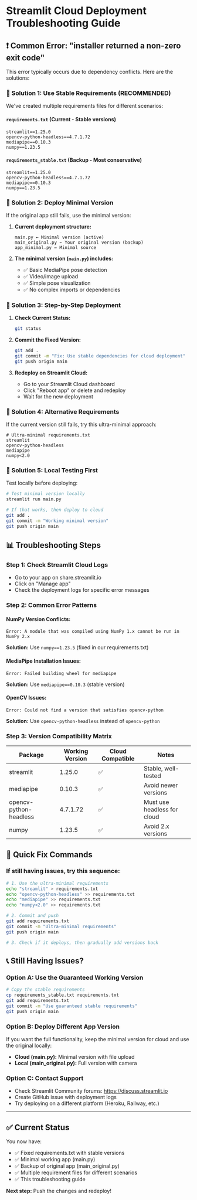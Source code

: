 # Streamlit Cloud Deployment Troubleshooting Guide

## ❗ Common Error: "installer returned a non-zero exit code"

This error typically occurs due to dependency conflicts. Here are the solutions:

### 🔧 Solution 1: Use Stable Requirements (RECOMMENDED)

We've created multiple requirements files for different scenarios:

#### `requirements.txt` (Current - Stable versions)
```
streamlit==1.25.0
opencv-python-headless==4.7.1.72
mediapipe==0.10.3
numpy==1.23.5
```

#### `requirements_stable.txt` (Backup - Most conservative)
```
streamlit==1.25.0
opencv-python-headless==4.7.1.72
mediapipe==0.10.3
numpy==1.23.5
```

### 🔧 Solution 2: Deploy Minimal Version

If the original app still fails, use the minimal version:

1. **Current deployment structure:**
   ```
   main.py ← Minimal version (active)
   main_original.py ← Your original version (backup)
   app_minimal.py ← Minimal source
   ```

2. **The minimal version (`main.py`) includes:**
   - ✅ Basic MediaPipe pose detection
   - ✅ Video/image upload
   - ✅ Simple pose visualization
   - ✅ No complex imports or dependencies

### 🔧 Solution 3: Step-by-Step Deployment

1. **Check Current Status:**
   ```bash
   git status
   ```

2. **Commit the Fixed Version:**
   ```bash
   git add .
   git commit -m "Fix: Use stable dependencies for cloud deployment"
   git push origin main
   ```

3. **Redeploy on Streamlit Cloud:**
   - Go to your Streamlit Cloud dashboard
   - Click "Reboot app" or delete and redeploy
   - Wait for the new deployment

### 🔧 Solution 4: Alternative Requirements

If the current version still fails, try this ultra-minimal approach:

```
# Ultra-minimal requirements.txt
streamlit
opencv-python-headless
mediapipe
numpy<2.0
```

### 🔧 Solution 5: Local Testing First

Test locally before deploying:

```bash
# Test minimal version locally
streamlit run main.py

# If that works, then deploy to cloud
git add .
git commit -m "Working minimal version"
git push origin main
```

## 📊 Troubleshooting Steps

### Step 1: Check Streamlit Cloud Logs
- Go to your app on share.streamlit.io
- Click on "Manage app"
- Check the deployment logs for specific error messages

### Step 2: Common Error Patterns

#### NumPy Version Conflicts:
```
Error: A module that was compiled using NumPy 1.x cannot be run in NumPy 2.x
```
**Solution:** Use `numpy==1.23.5` (fixed in our requirements.txt)

#### MediaPipe Installation Issues:
```
Error: Failed building wheel for mediapipe
```
**Solution:** Use `mediapipe==0.10.3` (stable version)

#### OpenCV Issues:
```
Error: Could not find a version that satisfies opencv-python
```
**Solution:** Use `opencv-python-headless` instead of `opencv-python`

### Step 3: Version Compatibility Matrix

| Package | Working Version | Cloud Compatible | Notes |
|---------|----------------|------------------|-------|
| streamlit | 1.25.0 | ✅ | Stable, well-tested |
| mediapipe | 0.10.3 | ✅ | Avoid newer versions |
| opencv-python-headless | 4.7.1.72 | ✅ | Must use headless for cloud |
| numpy | 1.23.5 | ✅ | Avoid 2.x versions |

## 🚀 Quick Fix Commands

### If still having issues, try this sequence:

```bash
# 1. Use the ultra-minimal requirements
echo "streamlit" > requirements.txt
echo "opencv-python-headless" >> requirements.txt  
echo "mediapipe" >> requirements.txt
echo "numpy<2.0" >> requirements.txt

# 2. Commit and push
git add requirements.txt
git commit -m "Ultra-minimal requirements"
git push origin main

# 3. Check if it deploys, then gradually add versions back
```

## 📞 Still Having Issues?

### Option A: Use the Guaranteed Working Version
```bash
# Copy the stable requirements
cp requirements_stable.txt requirements.txt
git add requirements.txt
git commit -m "Use guaranteed stable requirements"
git push origin main
```

### Option B: Deploy Different App Version
If you want the full functionality, keep the minimal version for cloud and use the original locally:

- **Cloud (main.py):** Minimal version with file upload
- **Local (main_original.py):** Full version with camera

### Option C: Contact Support
- Check Streamlit Community forums: https://discuss.streamlit.io
- Create GitHub issue with deployment logs
- Try deploying on a different platform (Heroku, Railway, etc.)

---

## ✅ Current Status

You now have:
- ✅ Fixed requirements.txt with stable versions
- ✅ Minimal working app (main.py)
- ✅ Backup of original app (main_original.py)
- ✅ Multiple requirement files for different scenarios
- ✅ This troubleshooting guide

**Next step:** Push the changes and redeploy!
